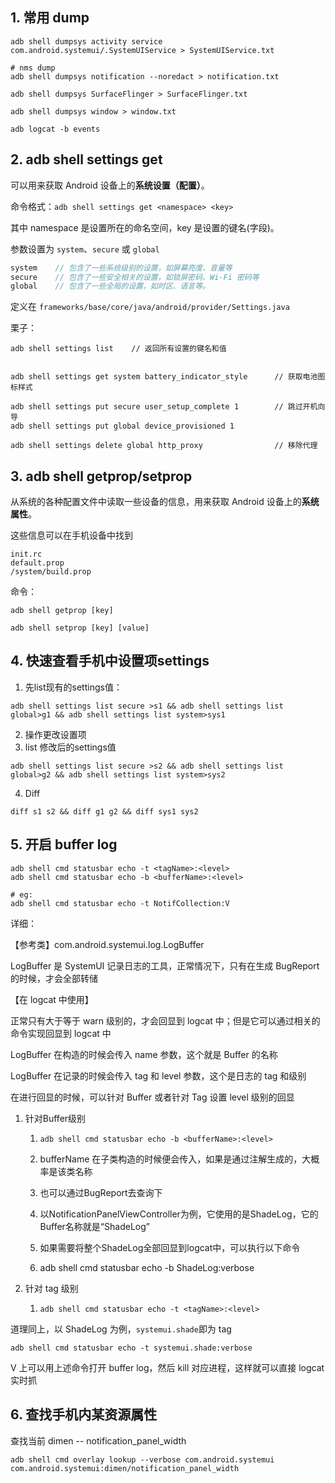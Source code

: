 ## 1. 常用 dump
``` shell
adb shell dumpsys activity service com.android.systemui/.SystemUIService > SystemUIService.txt

# nms dump
adb shell dumpsys notification --noredact > notification.txt

adb shell dumpsys SurfaceFlinger > SurfaceFlinger.txt

adb shell dumpsys window > window.txt

adb logcat -b events 
```

## 2. adb  shell settings get

可以用来获取 Android 设备上的**系统设置（配置）**。

命令格式：`adb shell settings get <namespace> <key>`

其中 namespace 是设置所在的命名空间，key 是设置的键名(字段)。

<namespace> 参数设置为 `system`、`secure` 或 `global`

```Java
system    // 包含了一些系统级别的设置，如屏幕亮度、音量等
secure    // 包含了一些安全相关的设置，如锁屏密码、Wi-Fi 密码等
global    // 包含了一些全局的设置，如时区、语言等。
```

<Key> 定义在      `frameworks/base/core/java/android/provider/Settings.java`

栗子：

```Plain
adb shell settings list    // 返回所有设置的键名和值


adb shell settings get system battery_indicator_style      // 获取电池图标样式

adb shell settings put secure user_setup_complete 1        // 跳过开机向导
adb shell settings put global device_provisioned 1

adb shell settings delete global http_proxy                // 移除代理
```

## 3. adb shell getprop/setprop

从系统的各种配置文件中读取一些设备的信息，用来获取 Android 设备上的**系统属性**。

这些信息可以在手机设备中找到

```Shell
init.rc
default.prop
/system/build.prop
```

命令：

```Shell
adb shell getprop [key]

adb shell setprop [key] [value]
```

## 4. 快速查看手机中设置项settings

1. 先list现有的settings值：

```Shell
adb shell settings list secure >s1 && adb shell settings list global>g1 && adb shell settings list system>sys1
```

2. 操作更改设置项
3. list 修改后的settings值

```Shell
adb shell settings list secure >s2 && adb shell settings list global>g2 && adb shell settings list system>sys2
```

4. Diff

```Shell
diff s1 s2 && diff g1 g2 && diff sys1 sys2
```


## 5.  开启 buffer log

```Shell
adb shell cmd statusbar echo -t <tagName>:<level>
adb shell cmd statusbar echo -b <bufferName>:<level>

# eg: 
adb shell cmd statusbar echo -t NotifCollection:V
```

详细：

【参考类】com.android.systemui.log.LogBuffer

LogBuffer 是 SystemUI 记录日志的工具，正常情况下，只有在生成 BugReport 的时候，才会全部转储

【在 logcat 中使用】

正常只有大于等于 warn 级别的，才会回显到 logcat 中；但是它可以通过相关的命令实现回显到 logcat 中

LogBuffer 在构造的时候会传入 name 参数，这个就是 Buffer 的名称

LogBuffer 在记录的时候会传入 tag 和 level 参数，这个是日志的 tag 和级别

在进行回显的时候，可以针对 Buffer 或者针对 Tag 设置 level 级别的回显

1. 针对Buffer级别
   1. ```Shell
      adb shell cmd statusbar echo -b <bufferName>:<level>
      ```

   2.   bufferName 在子类构造的时候便会传入，如果是通过注解生成的，大概率是该类名称

   3.   也可以通过BugReport去查询下

   4.   以NotificationPanelViewController为例，它使用的是ShadeLog，它的Buffer名称就是“ShadeLog”

   5.   如果需要将整个ShadeLog全部回显到logcat中，可以执行以下命令

   6.   adb shell cmd statusbar echo -b ShadeLog:verbose
2. 针对 tag 级别
   1. ```Shell
      adb shell cmd statusbar echo -t <tagName>:<level>
      ```

 道理同上，以 ShadeLog 为例，`systemui.shade`即为 tag

```Shell
adb shell cmd statusbar echo -t systemui.shade:verbose
```

V 上可以用上述命令打开 buffer log，然后 kill 对应进程，这样就可以直接 logcat 实时抓


## 6.  查找手机内某资源属性
查找当前 dimen -- notification_panel_width
``` shell
adb shell cmd overlay lookup --verbose com.android.systemui com.android.systemui:dimen/notification_panel_width
```